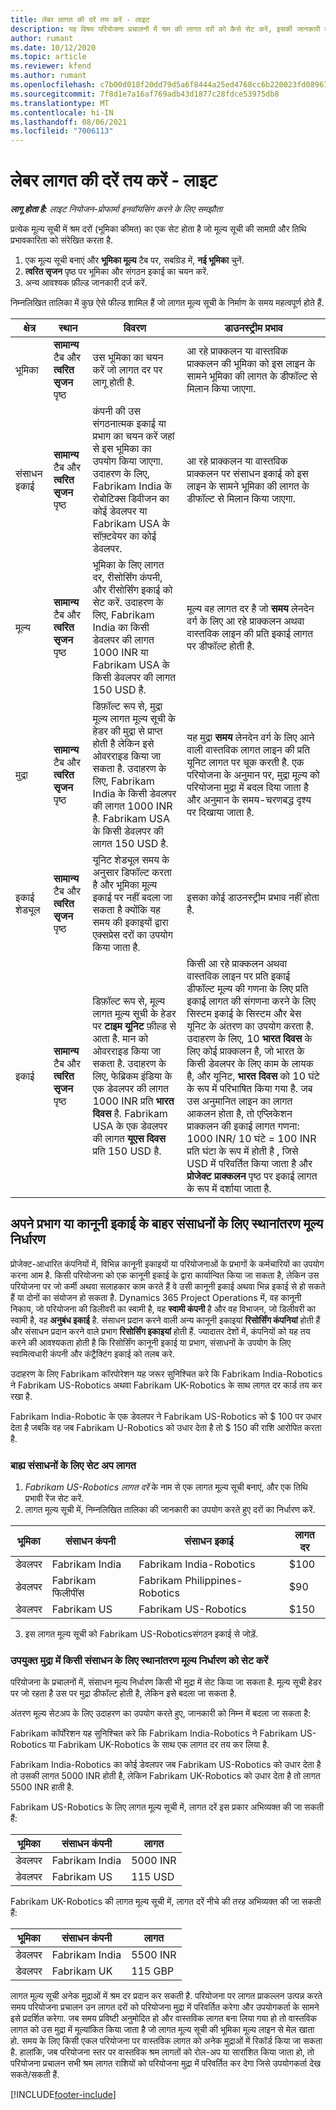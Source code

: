 ```yaml
---
title: लेबर लागत की दरें तय करें - लाइट
description: यह विषय परियोजना प्रचालनों में श्रम की लागत दरों को कैसे सेट करें, इसकी जानकारी देता है.
author: rumant
ms.date: 10/12/2020
ms.topic: article
ms.reviewer: kfend
ms.author: rumant
ms.openlocfilehash: c7b00d018f20dd79d5a6f8444a25ed4768cc6b220023fd08967eb917e2f4f2b6
ms.sourcegitcommit: 7f8d1e7a16af769adb43d1877c28fdce53975db8
ms.translationtype: MT
ms.contentlocale: hi-IN
ms.lasthandoff: 08/06/2021
ms.locfileid: "7006113"
---
```

# <a name="set-up-labor-cost-rates---lite"></a>लेबर लागत की दरें तय करें - लाइट

_**लागू होता है:** लाइट नियोजन-प्रोफार्मा इनवॉयसिंग करने के लिए समझौता_

प्रत्येक मूल्य सूची में श्रम दरों (भूमिका कीमत) का एक सेट होता है जो मूल्य सूची की सामग्री और तिथि प्रभावकारिता को संरेखित करता है.

1. एक मूल्य सूची बनाएं और **भूमिका मूल्य** टैब पर, सबग्रिड में, **नई भूमिका** चुनें.
2. **त्वरित सृजन** पृष्ठ पर भूमिका और संगठन इकाई का चयन करें.
3. अन्य आवश्यक फ़ील्ड जानकारी दर्ज करें.

निम्नलिखित तालिका में कुछ ऐसे फील्ड शामिल हैं जो लागत मूल्य सूची के निर्माण के समय महत्वपूर्ण होते हैं.

| क्षेत्र | स्थान | विवरण | डाउनस्ट्रीम प्रभाव |
| --- | --- | --- | --- |
| भूमिका | **सामान्य** टैब और **त्वरित सृजन** पृष्ठ | उस भूमिका का चयन करें जो लागत दर पर लागू होती है. | आ रहे प्राक्कलन या वास्तविक प्राक्कलन की भूमिका को इस लाइन के सामने भूमिका की लागत के डीफॉल्ट से मिलान किया जाएगा. |
| संसाधन इकाई | **सामान्य** टैब और **त्वरित सृजन** पृष्ठ | कंपनी की उस संगठनात्मक इकाई या प्रभाग का चयन करें जहां से इस भूमिका का उपयोग किया जाएगा. उदाहरण के लिए, Fabrikam India के रोबोटिक्स डिवीजन का कोई डेवलपर या Fabrikam USA के सॉफ़्टवेयर का कोई डेवलपर. | आ रहे प्राक्कलन या वास्तविक प्राक्कलन पर संसाधन इकाई को इस लाइन के सामने भूमिका की लागत के डीफॉल्ट से मिलान किया जाएगा. |
| मूल्य | **सामान्य** टैब और **त्वरित सृजन** पृष्ठ | भूमिका के लिए लागत दर, रीसोर्सिंग कंपनी, और रीसोर्सिंग इकाई को सेट करें. उदाहरण के लिए, Fabrikam India का किसी डेवलपर की लागत 1000 INR या Fabrikam USA के किसी डेवलपर की लागत 150 USD है. | मूल्य वह लागत दर है जो **समय** लेनदेन वर्ग के लिए आ रहे प्राक्कलन अथवा वास्तविक लाइन की प्रति इकाई लागत पर डीफॉल्ट होती है. |
| मुद्रा | **सामान्य** टैब और **त्वरित सृजन** पृष्ठ | डिफ़ॉल्ट रूप से, मुद्रा मूल्य लागत मूल्य सूची के हेडर की मुद्रा से प्राप्त होती है लेकिन इसे ओवरराइड किया जा सकता है. उदाहरण के लिए, Fabrikam India के किसी डेवलपर की लागत 1000 INR है. Fabrikam USA के किसी डेवलपर की लागत 150 USD है. | यह मुद्रा **समय** लेनदेन वर्ग के लिए आने वाली वास्तविक लागत लाइन की प्रति यूनिट लागत पर चूक करती है. एक परियोजना के अनुमान पर, मुद्रा मूल्य को परियोजना मुद्रा में बदल दिया जाता है और अनुमान के समय-चरणबद्ध दृश्य पर दिखाया जाता है. |
| इकाई शेड्यूल | **सामान्य** टैब और **त्वरित सृजन** पृष्ठ | यूनिट शेड्यूल समय के अनुसार डिफॉल्ट करता है और भूमिका मूल्य इकाई पर नहीं बदला जा सकता है क्योंकि यह समय की इकाइयों द्वारा एक्सप्रेस दरों का उपयोग किया जाता है. | इसका कोई डाउनस्ट्रीम प्रभाव नहीं होता है. |
| इकाई | **सामान्य** टैब और **त्वरित सृजन** पृष्ठ | डिफ़ॉल्ट रूप से, मूल्य लागत मूल्य सूची के हेडर पर **टाइम यूनिट** फ़ील्ड से आता है. मान को ओवरराइड किया जा सकता है. उदाहरण के लिए, फेब्रिकम इंडिया के एक डेवलपर की लागत 1000 INR प्रति **भारत दिवस** है. Fabrikam USA के एक डेवलपर की लागत **यूएस दिवस** प्रति 150 USD है. | किसी आ रहे प्राक्कलन अथवा वास्तविक लाइन पर प्रति इकाई डीफॉल्ट मूल्य की गणना के लिए प्रति इकाई लागत की संगणना करने के लिए सिस्टम इकाई के सिस्टम और बेस यूनिट के अंतरण का उपयोग करता है. उदाहरण के लिए, 10 **भारत दिवस** के लिए कोई प्राक्कलन है, जो भारत के किसी डेवलपर के लिए काम के लायक है, और यूनिट, **भारत दिवस** को 10 घंटे के रूप में परिभाषित किया गया है. जब उस अनुमानित लाइन का लागत आकलन होता है, तो एप्लिकेशन प्राक्कलन की इकाई लागत गणना: 1000 INR/ 10 घंटे = 100 INR प्रति घंटा के रूप में होती है , जिसे USD में परिवर्तित किया जाता है और **प्रोजेक्ट प्राक्कलन** पृष्ठ पर इकाई लागत के रूप में दर्शाया जाता है. |

## <a name="transfer-pricing-and-costs-for-resources-outside-of-your-division-or-legal-entity"></a>अपने प्रभाग या कानूनी इकाई के बाहर संसाधनों के लिए स्थानांतरण मूल्य निर्धारण

प्रोजेक्ट-आधारित कंपनियों में, विभिन्न कानूनी इकाइयों या परियोजनाओं के प्रभागों के कर्मचारियों का उपयोग करना आम है. किसी परियोजना को एक कानूनी इकाई के द्वारा कार्यान्वित किया जा सकता है, लेकिन उस परियोजना पर जो कर्मी अथवा सलाहकार काम करते हैं वे उसी कानूनी इकाई अथवा भिन्न इकाई से हो सकते हैं या दोनों का संयोजन हो सकता है. Dynamics 365 Project Operations में, वह कानूनी निकाय, जो परियोजना की डिलीवरी का स्वामी है, वह **स्वामी कंपनी** है और वह विभाजन, जो डिलीवरी का स्वामी है, वह **अनुबंध इकाई** है. संसाधन प्रदान करने वाली अन्य कानूनी इकाइयां **रिसोर्सिंग कंपनियां** होती हैं और संसाधन प्रदान करने वाले प्रभाग **रिसोर्सिंग इकाइयां** होती हैं. ज्यादातर देशों में, कंपनियों को यह तय करने की आवश्यकता होती है कि रिसोर्सिंग कानूनी इकाई या प्रभाग, संसाधनों के उपयोग के लिए स्वामित्वधारी कंपनी और कंट्रैक्टिंग इकाई को तलब करे.

उदाहरण के लिए Fabrikam कॉरपोरेशन यह जरूर सुनिश्चित करे कि Fabrikam India-Robotics ने Fabrikam US-Robotics अथवा Fabrikam UK-Robotics के साथ लागत दर कार्ड तय कर रखा है.

Fabrikam India-Robotic के एक डेवलपर ने Fabrikam US-Robotics को $ 100 पर उधार देता है जबकि वह जब Fabrikam U-Robotics को उधार देता है तो $ 150 की राशि आरोपित करता है.

### <a name="set-up-costs-for-outside-resources"></a>बाह्य संसाधनों के लिए सेट अप लागत

1. *Fabrikam US-Robotics लागत दरें* के नाम से एक लागत मूल्य सूची बनाएं, और एक तिथि प्रभावी रेंज सेट करें.
2. लागत मूल्य सूची में, निम्नलिखित तालिका की जानकारी का उपयोग करते हुए दरों का निर्धारण करें. 

| भूमिका | संसाधन कंपनी | संसाधन इकाई | लागत दर |
| --- | --- | --- | --- |
| डेवलपर | Fabrikam India | Fabrikam India-Robotics | $100 |
| डेवलपर | Fabrikam फिलीपींस | Fabrikam Philippines-Robotics | $90 |
| डेवलपर | Fabrikam US | Fabrikam US-Robotics | $150 |

3. इस लागत मूल्य सूची को Fabrikam US-Roboticsसंगठन इकाई से जोड़ें.

### <a name="set-up-transfer-pricing-for-a-resource-in-the-appropriate-currency"></a>उपयुक्त मुद्रा में किसी संसाधन के लिए स्थानांतरण मूल्य निर्धारण को सेट करें 

परियोजना के प्रचालनों में, संसाधन मूल्य निर्धारण किसी भी मुद्रा में सेट किया जा सकता है. मूल्य सूची हेडर पर जो रहता है उस पर मुद्रा डीफॉल्ट होती है, लेकिन इसे बदला जा सकता है.

अंतरण मूल्य सेटअप के लिए उदाहरण का उपयोग करते हुए, जानकारी को निम्न में बदला जा सकता है:

Fabrikam कॉर्पोरेशन यह सुनिश्चित करे कि Fabrikam India-Robotics ने Fabrikam US-Robotics या Fabrikam UK-Robotics के साथ एक लागत दर तय कर लिया है.

Fabrikam India-Robotics का कोई डेवलपर जब Fabrikam US-Robotics को उधार देता है तो उसकी लागत 5000 INR होती है, लेकिन Fabrikam UK-Robotics को उधार देता है तो लागत 5500 INR हाती है.

Fabrikam US-Robotics के लिए लागत मूल्य सूची में, लागत दरें इस प्रकार अभिव्यक्त की जा सकती हैं:

| भूमिका | संसाधन कंपनी | लागत |
| --- | --- | --- |
| डेवलपर | Fabrikam India | 5000 INR |
| डेवलपर | Fabrikam US | 115 USD |

Fabrikam UK-Robotics की लागत मूल्य सूची में, लागत दरें नीचे की तरह अभिव्यक्त की जा सकती हैं:

| भूमिका | संसाधन कंपनी | लागत |
| --- | --- | --- |
| डेवलपर | Fabrikam India | 5500 INR |
| डेवलपर | Fabrikam UK | 115 GBP |

लागत मूल्य सूची अनेक मुद्राओं में श्रम दर प्रदान कर सकती है. परियोजना पर लागत प्राकल्लन उत्पन्न करते समय परियोजना प्रचालन उन लागत दरों को परियोजना मुद्रा में परिवर्तित करेगा और उपयोगकर्ता के सामने इसे प्रदर्शित करेगा. जब समय प्रविष्टी अनुमोदित हो और वास्तविक लागत बना लिया गया हो तो वास्तविक लागत को उस मुद्रा में मूल्यांकित किया जाता है जो लागत मूल्य सूची की भूमिका मूल्य लाइन से मेल खाता हो. समय के लिए किसी एकल परियोजना पर वास्तविक लागत को अनेक मुद्राओं में रिकॉर्ड किया जा सकता है. हालांकि, जब परियोजना स्तर पर वास्तविक श्रम लागतों को रोल-अप या सारांशित किया जाता हो, तो परियोजना प्रचालन सभी श्रम लागत राशियों को परियोजना मुद्रा में परिवर्तित कर देगा जिसे उपयोगकर्ता देख सकते/सकती हैं.


[!INCLUDE[footer-include](../../includes/footer-banner.md)]